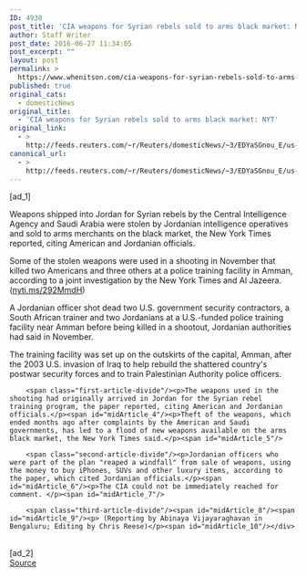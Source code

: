 ```yaml
---
ID: 4930
post_title: 'CIA weapons for Syrian rebels sold to arms black market: NYT'
author: Staff Writer
post_date: 2016-06-27 11:34:05
post_excerpt: ""
layout: post
permalink: >
  https://www.whenitson.com/cia-weapons-for-syrian-rebels-sold-to-arms-black-market-nyt/
published: true
original_cats:
  - domesticNews
original_title:
  - 'CIA weapons for Syrian rebels sold to arms black market: NYT'
original_link:
  - >
    http://feeds.reuters.com/~r/Reuters/domesticNews/~3/EDYaSGnou_E/us-mideast-crisis-syria-arms-idUSKCN0ZD01J
canonical_url:
  - >
    http://feeds.reuters.com/~r/Reuters/domesticNews/~3/EDYaSGnou_E/us-mideast-crisis-syria-arms-idUSKCN0ZD01J
---
```

 [ad_1]
<br><div id="articleText">
<span id="midArticle_start"/>

<span class="focusParagraph" readability="6"><p><span class="articleLocatio&lt;/span&gt;n">Weapons shipped into Jordan for Syrian rebels by the Central Intelligence Agency and Saudi Arabia were stolen by Jordanian intelligence operatives and sold to arms merchants on the black market, the New York Times reported, citing American and Jordanian officials.</span></p></span><span id="midArticle_0"/><p>Some of the stolen weapons were used in a shooting in November that killed two Americans and three others at a police training facility in Amman, according to a joint investigation by the New York Times and Al Jazeera. (<a href="http://nyti.ms/292MmdH">nyti.ms/292MmdH</a>)</p><span id="midArticle_1"/><p>A Jordanian officer shot dead two U.S. government security contractors, a South African trainer and two Jordanians at a U.S.-funded police training facility near Amman before being killed in a shootout, Jordanian authorities had said in November.</p><span id="midArticle_2"/><p>The training facility was set up on the outskirts of the capital, Amman, after the 2003 U.S. invasion of Iraq to help rebuild the shattered country's postwar security forces and to train Palestinian Authority police officers.</p><span id="midArticle_3"/>
        
        <span class="first-article-divide"/><p>The weapons used in the shooting had originally arrived in Jordan for the Syrian rebel training program, the paper reported, citing American and Jordanian officials.</p><span id="midArticle_4"/><p>Theft of the weapons, which ended months ago after complaints by the American and Saudi governments, has led to a flood of new weapons available on the arms black market, the New York Times said.</p><span id="midArticle_5"/>
        
        <span class="second-article-divide"/><p>Jordanian officers who were part of the plan "reaped a windfall" from sale of weapons, using the money to buy iPhones, SUVs and other luxury items, according to the paper, which cited Jordanian officials.</p><span id="midArticle_6"/><p>The CIA could not be immediately reached for comment. </p><span id="midArticle_7"/>
        
        <span class="third-article-divide"/><span id="midArticle_8"/><span id="midArticle_9"/><p> (Reporting by Abinaya Vijayaraghavan in Bengaluru; Editing by Chris Reese)</p><span id="midArticle_10"/></div>
<br>[ad_2]
<br><a href="http://feeds.reuters.com/~r/Reuters/domesticNews/~3/EDYaSGnou_E/us-mideast-crisis-syria-arms-idUSKCN0ZD01J">Source </a>